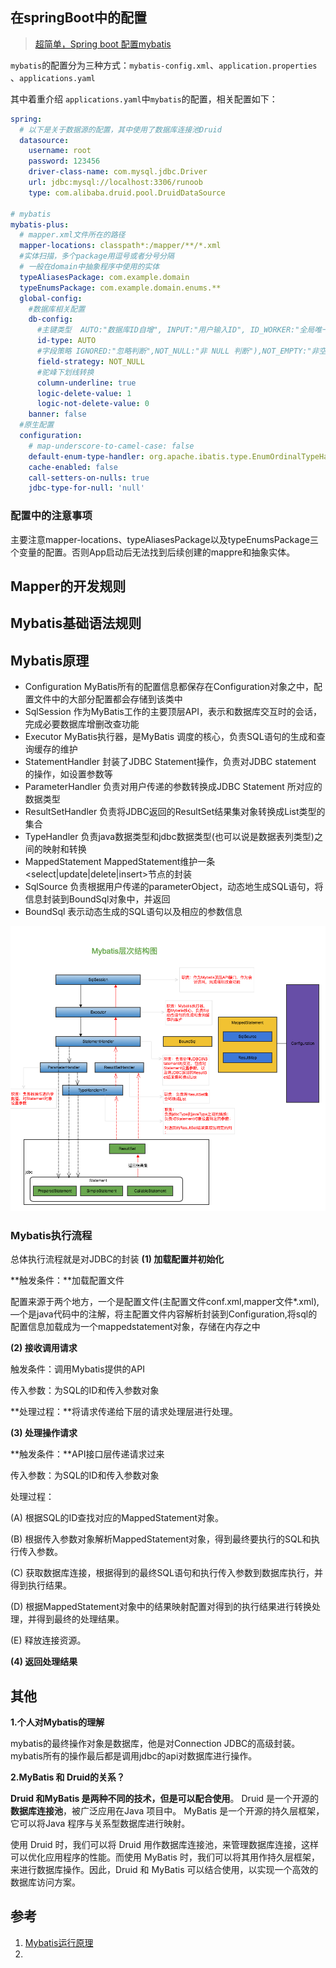 ## 在springBoot中的配置

> [超简单，Spring boot 配置mybatis](https://blog.csdn.net/zhoujiyu123/article/details/79786847)

`mybatis`的配置分为三种方式：`mybatis-config.xml`、`application.properties` 、`applications.yaml`

其中着重介绍 `applications.yaml`中`mybatis`的配置，相关配置如下：

```yaml
spring:
  # 以下是关于数据源的配置，其中使用了数据库连接池Druid
  datasource:
    username: root
    password: 123456
    driver-class-name: com.mysql.jdbc.Driver
    url: jdbc:mysql://localhost:3306/runoob
    type: com.alibaba.druid.pool.DruidDataSource
    
# mybatis
mybatis-plus:
  # mapper.xml文件所在的路径
  mapper-locations: classpath*:/mapper/**/*.xml
  #实体扫描，多个package用逗号或者分号分隔
  # 一般在domain中抽象程序中使用的实体
  typeAliasesPackage: com.example.domain
  typeEnumsPackage: com.example.domain.enums.**
  global-config:
    #数据库相关配置
    db-config:
      #主键类型  AUTO:"数据库ID自增", INPUT:"用户输入ID", ID_WORKER:"全局唯一ID (数字类型唯一ID)", UUID:"全局唯一ID UUID";
      id-type: AUTO
      #字段策略 IGNORED:"忽略判断",NOT_NULL:"非 NULL 判断"),NOT_EMPTY:"非空判断"
      field-strategy: NOT_NULL
      #驼峰下划线转换
      column-underline: true
      logic-delete-value: 1
      logic-not-delete-value: 0
    banner: false
  #原生配置
  configuration:
    # map-underscore-to-camel-case: false
    default-enum-type-handler: org.apache.ibatis.type.EnumOrdinalTypeHandler
    cache-enabled: false
    call-setters-on-nulls: true
    jdbc-type-for-null: 'null'
```

### 配置中的注意事项

主要注意mapper-locations、typeAliasesPackage以及typeEnumsPackage三个变量的配置。否则App启动后无法找到后续创建的mappre和抽象实体。

## Mapper的开发规则



## Mybatis基础语法规则

## Mybatis原理

- Configuration MyBatis所有的配置信息都保存在Configuration对象之中，配置文件中的大部分配置都会存储到该类中
- SqlSession 作为MyBatis工作的主要顶层API，表示和数据库交互时的会话，完成必要数据库增删改查功能
- Executor MyBatis执行器，是MyBatis 调度的核心，负责SQL语句的生成和查询缓存的维护
- StatementHandler 封装了JDBC Statement操作，负责对JDBC statement 的操作，如设置参数等
- ParameterHandler 负责对用户传递的参数转换成JDBC Statement 所对应的数据类型
- ResultSetHandler 负责将JDBC返回的ResultSet结果集对象转换成List类型的集合
- TypeHandler 负责java数据类型和jdbc数据类型(也可以说是数据表列类型)之间的映射和转换
- MappedStatement MappedStatement维护一条<select|update|delete|insert>节点的封装
- SqlSource 负责根据用户传递的parameterObject，动态地生成SQL语句，将信息封装到BoundSql对象中，并返回
- BoundSql 表示动态生成的SQL语句以及相应的参数信息

![](https://github.com/MENGHAH/TravelonBooks/blob/main/images/mybatis/Mybatis-structure.png?raw=true)

### Mybatis执行流程

总体执行流程就是对JDBC的封装
**(1) 加载配置并初始化**

**触发条件：**加载配置⽂件

配置来源于两个地⽅，⼀个是配置⽂件(主配置⽂件conf.xml,mapper⽂件*.xml),—个是java代码中的注解，将主配置⽂件内容解析封装到Configuration,将sql的配置信息加载成为⼀个mappedstatement对象，存储在内存之中

**(2) 接收调⽤请求**

触发条件：调⽤Mybatis提供的API

传⼊参数：为SQL的ID和传⼊参数对象

**处理过程：**将请求传递给下层的请求处理层进⾏处理。

**(3) 处理操作请求**

**触发条件：**API接⼝层传递请求过来

传⼊参数：为SQL的ID和传⼊参数对象

处理过程：

(A) 根据SQL的ID查找对应的MappedStatement对象。

(B) 根据传⼊参数对象解析MappedStatement对象，得到最终要执⾏的SQL和执⾏传⼊参数。

(C) 获取数据库连接，根据得到的最终SQL语句和执⾏传⼊参数到数据库执⾏，并得到执⾏结果。

(D) 根据MappedStatement对象中的结果映射配置对得到的执⾏结果进⾏转换处理，并得到最终的处理结果。

(E) 释放连接资源。

**(4) 返回处理结果**



## 其他

**1.个人对Mybatis的理解**

mybatis的最终操作对象是数据库，他是对Connection JDBC的高级封装。mybatis所有的操作最后都是调用jdbc的api对数据库进行操作。

**2.MyBatis 和 Druid的关系？**

**Druid 和MyBatis 是两种不同的技术，但是可以配合使用**。 Druid 是一个开源的**数据库连接池**，被广泛应用在Java 项目中。 MyBatis 是一个开源的持久层框架，它可以将Java 程序与关系型数据库进行映射。

使用 Druid 时，我们可以将 Druid 用作数据库连接池，来管理数据库连接，这样可以优化应用程序的性能。而使用 MyBatis 时，我们可以将其用作持久层框架，来进行数据库操作。因此，Druid 和 MyBatis 可以结合使用，以实现一个高效的数据库访问方案。

## 参考

1. [Mybatis运行原理](https://zhuanlan.zhihu.com/p/97879019)
2. 